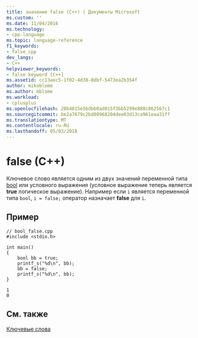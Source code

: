 ```yaml
---
title: значение false (C++) | Документы Microsoft
ms.custom: ''
ms.date: 11/04/2016
ms.technology:
- cpp-language
ms.topic: language-reference
f1_keywords:
- false_cpp
dev_langs:
- C++
helpviewer_keywords:
- false keyword [C++]
ms.assetid: cc13aec5-1f02-4d38-8dbf-5473ea2b354f
author: mikeblome
ms.author: mblome
ms.workload:
- cplusplus
ms.openlocfilehash: 20b4015e5bdbb0ad015f3bb5299e888c862567c1
ms.sourcegitcommit: be2a7679c2bd80968204dee03d13ca961eaa31ff
ms.translationtype: MT
ms.contentlocale: ru-RU
ms.lasthandoff: 05/03/2018
---
```

# <a name="false-c"></a>false (C++)
Ключевое слово является одним из двух значений переменной типа [bool](../cpp/bool-cpp.md) или условного выражения (условное выражение теперь является **true** логическое выражение). Например если `i` является переменной типа `bool`, `i = false;` оператор назначает **false** для `i`.  
  
## <a name="example"></a>Пример  
  
```  
// bool_false.cpp  
#include <stdio.h>  
  
int main()  
{  
    bool bb = true;  
    printf_s("%d\n", bb);  
    bb = false;  
    printf_s("%d\n", bb);  
}  
```  
  
```Output  
1  
0  
```  
  
## <a name="see-also"></a>См. также  
 [Ключевые слова](../cpp/keywords-cpp.md)